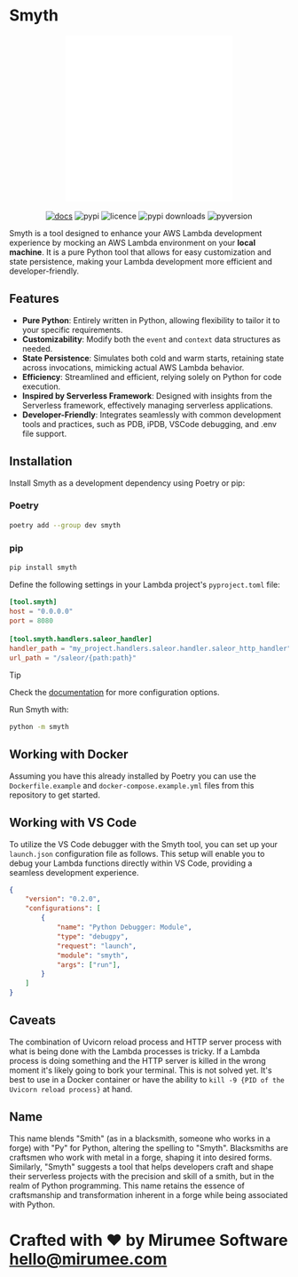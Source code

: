 # Smyth

<div align="center">
<img src="docs/assets/logo_white_small.svg" width="300" role="img">

[![docs](https://img.shields.io/badge/Docs-Smyth-f5c03b.svg?style=flat&logo=materialformkdocs)](https://mirumee.github.io/smyth/)
![pypi](https://img.shields.io/pypi/v/smyth?style=flat)
![licence](https://img.shields.io/pypi/l/smyth?style=flat)
![pypi downloads](https://img.shields.io/pypi/dm/smyth?style=flat)
![pyversion](https://img.shields.io/pypi/pyversions/smyth?style=flat)
</div>

Smyth is a tool designed to enhance your AWS Lambda development experience by mocking an AWS Lambda environment on your **local machine**. It is a pure Python tool that allows for easy customization and state persistence, making your Lambda development more efficient and developer-friendly. 

## Features

- **Pure Python**: Entirely written in Python, allowing flexibility to tailor it to your specific requirements.
- **Customizability**: Modify both the `event` and `context` data structures as needed.
- **State Persistence**: Simulates both cold and warm starts, retaining state across invocations, mimicking actual AWS Lambda behavior.
- **Efficiency**: Streamlined and efficient, relying solely on Python for code execution.
- **Inspired by Serverless Framework**: Designed with insights from the Serverless framework, effectively managing serverless applications.
- **Developer-Friendly**: Integrates seamlessly with common development tools and practices, such as PDB, iPDB, VSCode debugging, and .env file support.

## Installation

Install Smyth as a development dependency using Poetry or pip:

### Poetry
```bash
poetry add --group dev smyth
```

### pip
```bash
pip install smyth
```

Define the following settings in your Lambda project's `pyproject.toml` file:

```toml
[tool.smyth]
host = "0.0.0.0"
port = 8080

[tool.smyth.handlers.saleor_handler]
handler_path = "my_project.handlers.saleor.handler.saleor_http_handler"
url_path = "/saleor/{path:path}"
```

> [!TIP] 
> Check the [documentation](https://mirumee.github.io/smyth/user_guide/all_settings/) for more configuration options.

Run Smyth with:
```bash
python -m smyth
```

## Working with Docker

Assuming you have this already installed by Poetry you can use the `Dockerfile.example` and `docker-compose.example.yml` files from this repository to get started.

## Working with VS Code

To utilize the VS Code debugger with the Smyth tool, you can set up your `launch.json` configuration file as follows. This setup will enable you to debug your Lambda functions directly within VS Code, providing a seamless development experience.

```json
{
    "version": "0.2.0",
    "configurations": [
        {
            "name": "Python Debugger: Module",
            "type": "debugpy",
            "request": "launch",
            "module": "smyth",
            "args": ["run"],
        }
    ]
}
```

## Caveats

The combination of Uvicorn reload process and HTTP server process with what is being done with the Lambda processes is tricky. If a Lambda process is doing something and the HTTP server is killed in the wrong moment it's likely going to bork your terminal. This is not solved yet. It's best to use in a Docker container or have the ability to `kill -9 {PID of the Uvicorn reload process}` at hand.

## Name

This name blends "Smith" (as in a blacksmith, someone who works in a forge) with "Py" for Python, altering the spelling to "Smyth". Blacksmiths are craftsmen who work with metal in a forge, shaping it into desired forms. Similarly, "Smyth" suggests a tool that helps developers craft and shape their serverless projects with the precision and skill of a smith, but in the realm of Python programming. This name retains the essence of craftsmanship and transformation inherent in a forge while being associated with Python.

# Crafted with ❤️ by Mirumee Software hello@mirumee.com
